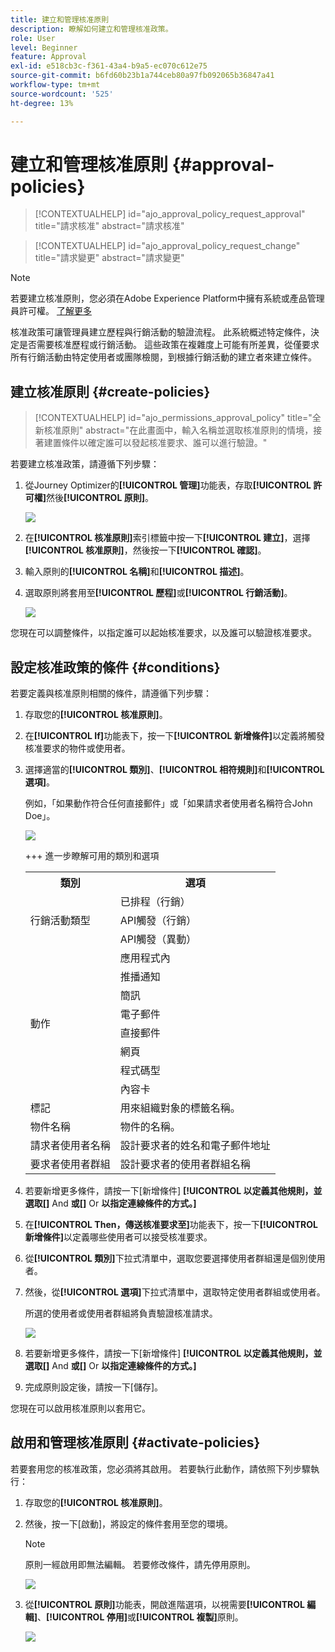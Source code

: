 ```yaml
---
title: 建立和管理核准原則
description: 瞭解如何建立和管理核准政策。
role: User
level: Beginner
feature: Approval
exl-id: e518cb3c-f361-43a4-b9a5-ec070c612e75
source-git-commit: b6fd60b23b1a744ceb80a97fb092065b36847a41
workflow-type: tm+mt
source-wordcount: '525'
ht-degree: 13%

---
```


# 建立和管理核准原則 {#approval-policies}


>[!CONTEXTUALHELP]
>id="ajo_approval_policy_request_approval"
>title="請求核准"
>abstract="請求核准"

>[!CONTEXTUALHELP]
>id="ajo_approval_policy_request_change"
>title="請求變更"
>abstract="請求變更"


>[!NOTE]
>
>若要建立核准原則，您必須在Adobe Experience Platform中擁有系統或產品管理員許可權。 [了解更多](https://experienceleague.adobe.com/zh-hant/docs/experience-platform/access-control/home)

核准政策可讓管理員建立歷程與行銷活動的驗證流程。 此系統概述特定條件，決定是否需要核准歷程或行銷活動。 這些政策在複雜度上可能有所差異，從僅要求所有行銷活動由特定使用者或團隊檢閱，到根據行銷活動的建立者來建立條件。

## 建立核准原則 {#create-policies}

>[!CONTEXTUALHELP]
>id="ajo_permissions_approval_policy"
>title="全新核准原則"
>abstract="在此畫面中，輸入名稱並選取核准原則的情境，接著建置條件以確定誰可以發起核准要求、誰可以進行驗證。"

若要建立核准政策，請遵循下列步驟：

1. 從Journey Optimizer的&#x200B;**[!UICONTROL 管理]**&#x200B;功能表，存取&#x200B;**[!UICONTROL 許可權]**&#x200B;然後&#x200B;**[!UICONTROL 原則]**。

   ![](assets/policy_create_1.png)

1. 在&#x200B;**[!UICONTROL 核准原則]**&#x200B;索引標籤中按一下&#x200B;**[!UICONTROL 建立]**，選擇&#x200B;**[!UICONTROL 核准原則]**，然後按一下&#x200B;**[!UICONTROL 確認]**。

1. 輸入原則的&#x200B;**[!UICONTROL 名稱]**&#x200B;和&#x200B;**[!UICONTROL 描述]**。

1. 選取原則將套用至&#x200B;**[!UICONTROL 歷程]**&#x200B;或&#x200B;**[!UICONTROL 行銷活動]**。

   ![](assets/policy_create_2.png)

您現在可以調整條件，以指定誰可以起始核准要求，以及誰可以驗證核准要求。

## 設定核准政策的條件 {#conditions}

若要定義與核准原則相關的條件，請遵循下列步驟：

1. 存取您的&#x200B;**[!UICONTROL 核准原則]**。

1. 在&#x200B;**[!UICONTROL If]**&#x200B;功能表下，按一下&#x200B;**[!UICONTROL 新增條件]**&#x200B;以定義將觸發核准要求的物件或使用者。

1. 選擇適當的&#x200B;**[!UICONTROL 類別]**、**[!UICONTROL 相符規則]**&#x200B;和&#x200B;**[!UICONTROL 選項]**。

   例如，「如果動作符合任何直接郵件」或「如果請求者使用者名稱符合John Doe」。

   ![](assets/policy_condition_1.png)

   +++ 進一步瞭解可用的類別和選項
   <table>
    <tr>
      <th>類別</th>
      <th>選項</th>
    </tr>
    <tr>
      <td rowspan="3">行銷活動類型</td>
      <td>已排程（行銷）</td>
    </tr>
    <tr>
    <td>API觸發（行銷）</td>
    </tr>
    <tr>
    <td>API觸發（異動）</td>
    </tr>
    <tr>
    <td rowspan="8">動作</td>
    <td>應用程式內</td>
    </tr>
    <tr>
    <td>推播通知</td>
   </tr>
    <tr>
    <td>簡訊</td>
    </tr>
    <tr>
    <td>電子郵件</td>
    </tr>
    <tr>
    <td>直接郵件</td>
    </tr>
    <tr>
    <td>網頁</td>
    </tr>
    <tr>
    <td>程式碼型</td>
    </tr>
    <tr>
    <td>內容卡</td>
    </tr>
    <tr>
    <td>標記</td>
    <td>用來組織對象的標籤名稱。 </td>
    </tr>
    <tr>
    <td>物件名稱</td>
    <td>物件的名稱。</td>
    </tr>
    <tr>
    <td>請求者使用者名稱</td>
    <td>設計要求者的姓名和電子郵件地址</td>
    </tr>
    <tr>
    <td>要求者使用者群組</td>
    <td>設計要求者的使用者群組名稱</td>
    </tr>
    </table>


1. 若要新增更多條件，請按一下[新增條件] **[!UICONTROL 以定義其他規則，並選取[]** And **或[]** Or **以指定連線條件的方式。]**

1. 在&#x200B;**[!UICONTROL Then，傳送核准要求至]**&#x200B;功能表下，按一下&#x200B;**[!UICONTROL 新增條件]**&#x200B;以定義哪些使用者可以接受核准要求。

1. 從&#x200B;**[!UICONTROL 類別]**&#x200B;下拉式清單中，選取您要選擇使用者群組還是個別使用者。

1. 然後，從&#x200B;**[!UICONTROL 選項]**&#x200B;下拉式清單中，選取特定使用者群組或使用者。

   所選的使用者或使用者群組將負責驗證核准請求。

   ![](assets/policy_condition_2.png)

1. 若要新增更多條件，請按一下[新增條件] **[!UICONTROL 以定義其他規則，並選取[]** And **或[]** Or **以指定連線條件的方式。]**

1. 完成原則設定後，請按一下[儲存]。**&#x200B;**

您現在可以啟用核准原則以套用它。

## 啟用和管理核准原則 {#activate-policies}

若要套用您的核准政策，您必須將其啟用。 若要執行此動作，請依照下列步驟執行：

1. 存取您的&#x200B;**[!UICONTROL 核准原則]**。

1. 然後，按一下[啟動]&#x200B;**&#x200B;**，將設定的條件套用至您的環境。

   >[!NOTE]
   >
   >原則一經啟用即無法編輯。 若要修改條件，請先停用原則。

   ![](assets/policy_activate_1.png)

1. 從&#x200B;**[!UICONTROL 原則]**&#x200B;功能表，開啟進階選項，以視需要&#x200B;**[!UICONTROL 編輯]**、**[!UICONTROL 停用]**&#x200B;或&#x200B;**[!UICONTROL 複製]**&#x200B;原則。

   ![](assets/policy_activate_2.png)

